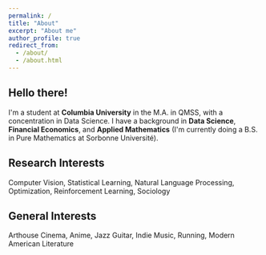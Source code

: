 ```yaml
---
permalink: /
title: "About"
excerpt: "About me"
author_profile: true
redirect_from: 
  - /about/
  - /about.html
---
```

**Hello there!**
---

I'm a student at **Columbia University** in the M.A. in QMSS, with a concentration in Data Science. I have a background in **Data Science**, **Financial Economics**, and **Applied Mathematics** (I'm currently doing a B.S. in Pure Mathematics at Sorbonne Université). 


**Research Interests**
---

Computer Vision, Statistical Learning, Natural Language Processing, Optimization, Reinforcement Learning, Sociology


**General Interests**
---

Arthouse Cinema, Anime, Jazz Guitar, Indie Music, Running, Modern American Literature



